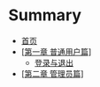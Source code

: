 # Summary

* [首页](README.md)
* [[第一章 普通用户篇]](chapter1/README.md)
    * [登录与退出](chapter1/登录与退出.md)
* [[第二章 管理员篇]](chapter2/README.md)

